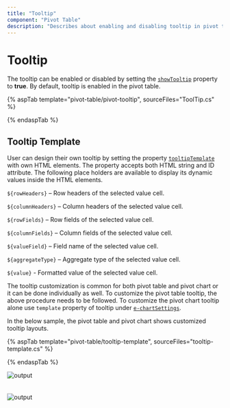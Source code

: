 ```yaml
---
title: "Tooltip"
component: "Pivot Table"
description: "Describes about enabling and disabling tooltip in pivot table"
---
```


# Tooltip

The tooltip can be enabled or disabled by setting the [`showTooltip`](https://ej2.syncfusion.com/react/documentation/api/pivotview/#showtooltip) property to **true**. By default, tooltip is enabled in the pivot table.

{% aspTab template="pivot-table/pivot-tooltip", sourceFiles="ToolTip.cs" %}

{% endaspTab %}

## Tooltip Template

User can design their own tooltip by setting the property [`tooltipTemplate`](https://help.syncfusion.com/cr/aspnetcore-js2/Syncfusion.EJ2~Syncfusion.EJ2.PivotView.PivotView~TooltipTemplate.html) with own HTML elements. The property accepts both HTML string and ID attribute. The following place holders are available to display its dynamic values inside the HTML elements.

`${rowHeaders}` – Row headers of the selected value cell.

`${columnHeaders}`  – Column headers of the selected value cell.

`${rowFields}` – Row fields of the selected value cell.

`${columnFields}` – Column fields of the selected value cell.

`${valueField}` – Field name of the selected value cell.

`${aggregateType}` – Aggregate type of the selected value cell.

`${value}` - Formatted value of the selected value cell.

The tooltip customization is common for both pivot table and pivot chart or it can be done individually as well. To customize the pivot table tooltip, the above procedure needs to be followed. To customize the pivot chart tooltip alone use `template` property of tooltip under [`e-chartSettings`](https://help.syncfusion.com/cr/aspnetcore-js2/Syncfusion.EJ2~Syncfusion.EJ2.PivotView.PivotViewChartSettings_members.html).

In the below sample, the pivot table and pivot chart shows customized tooltip layouts.

{% aspTab template="pivot-table/tooltip-template", sourceFiles="tooltip-template.cs" %}

{% endaspTab %}

<!-- markdownlint-disable MD012 -->
![output](images/tooltipTemplate.png)
<br/>
<br/>
<br/>
![output](images/tooltipTemplate-chart.png)